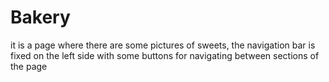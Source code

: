 # Bakery
it is a page where there are some pictures of sweets, the navigation bar is fixed on the left side with some buttons for navigating between sections of the page
